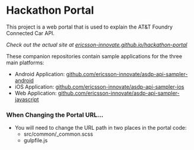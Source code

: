 Hackathon Portal
================

This project is a web portal that is used to explain the AT&T Foundry Connected Car API.

_Check out the actual site at [ericsson-innovate.github.io/hackathon-portal](http://ericsson-innovate.github.io/hackathon-portal/)_

These companion repositories contain sample applications for the three main platforms:

- Android Application: [github.com/ericsson-innovate/asdp-api-sampler-android](https://github.com/ericsson-innovate/asdp-api-sampler-android)
- iOS Application: [github.com/ericsson-innovate/asdp-api-sampler-ios](https://github.com/ericsson-innovate/asdp-api-sampler-ios)
- Web Application: [github.com/ericsson-innovate/asdp-api-sampler-javascript](https://github.com/ericsson-innovate/asdp-api-sampler-javascript)

### When Changing the Portal URL...

- You will need to change the URL path in two places in the portal code:  
  - src/common/_common.scss
  - gulpfile.js
